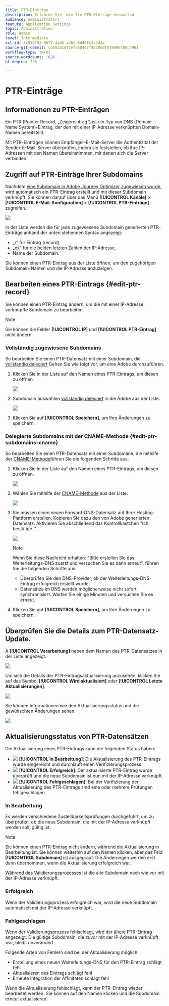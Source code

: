 ```yaml
---
title: PTR-Einträge
description: Erfahren Sie, wie Sie PTR-Einträge verwalten
audience: administrators
feature: Application Settings
topic: Administration
role: Admin
level: Intermediate
exl-id: 4c930792-0677-4ad5-a46c-8d40fc3c4d3a
source-git-commit: cbb9aa1df7efd60407f4538edf519d96780c4961
workflow-type: tm+mt
source-wordcount: '626'
ht-degree: 72%

---
```


# PTR-Einträge

## Informationen zu PTR-Einträgen

Ein PTR (Pointer Record, „Zeigereintrag“) ist ein Typ von DNS (Domain Name System)-Eintrag, der den mit einer IP-Adresse verknüpften Domain-Namen bereitstellt.

Mit PTR-Einträgen können Empfänger-E-Mail-Server die Authentizität der Sender-E-Mail-Server überprüfen, indem sie feststellen, ob ihre IP-Adressen mit den Namen übereinstimmen, mit denen sich die Server verbinden.

## Zugriff auf PTR-Einträge Ihrer Subdomains

Nachdem [eine Subdomain in Adobe Journey Optimizer zugewiesen wurde](delegate-subdomain.md), wird automatisch ein PTR-Eintrag erstellt und mit dieser Subdomain verknüpft. Sie können darauf über das Menü **[!UICONTROL Kanäle]** > **[!UICONTROL E-Mail-Konfiguration]** > **[!UICONTROL PTR-Einträge]** zugreifen.

![](../assets/ptr-records.png)

In der Liste werden die für jede zugewiesene Subdomain generierten PTR-Einträge anhand der unten stehenden Syntax angezeigt:

* „r“ für Eintrag (record),
* „xx“ für die beiden letzten Zahlen der IP-Adresse,
* Name der Subdomain.

Sie können einen PTR-Eintrag aus der Liste öffnen, um den zugehörigen Subdomain-Namen und die IP-Adresse anzuzeigen.

## Bearbeiten eines PTR-Eintrags {#edit-ptr-record}

Sie können einen PTR-Eintrag ändern, um die mit einer IP-Adresse verknüpfte Subdomain zu bearbeiten.

>[!NOTE]
>
>Sie können die Felder **[!UICONTROL IP]** und **[!UICONTROL PTR-Eintrag]** nicht ändern.

### Vollständig zugewiesene Subdomains

So bearbeiten Sie einen PTR-Datensatz mit einer Subdomain, die [vollständig delegiert](delegate-subdomain.md#full-subdomain-delegation) Gehen Sie wie folgt vor, um eine Adobe durchzuführen.

1. Klicken Sie in der Liste auf den Namen eines PTR-Eintrags, um diesen zu öffnen.

   ![](../assets/ptr-record-select.png)

1. Subdomain auswählen [vollständig delegiert](delegate-subdomain.md#full-subdomain-delegation) in die Adobe aus der Liste.

   ![](../assets/ptr-record-subdomain.png)

1. Klicken Sie auf **[!UICONTROL Speichern]**, um Ihre Änderungen zu speichern.

### Delegierte Subdomains mit der CNAME-Methode {#edit-ptr-subdomains-cname}

So bearbeiten Sie einen PTR-Datensatz mit einer Subdomäne, die mithilfe der [CNAME-Methode](delegate-subdomain.md#cname-subdomain-delegation)führen Sie die folgenden Schritte aus.

1. Klicken Sie in der Liste auf den Namen eines PTR-Eintrags, um diesen zu öffnen.

   ![](../assets/ptr-record-select-cname.png)

1. Wählen Sie mithilfe der [CNAME-Methode](delegate-subdomain.md#cname-subdomain-delegation) aus der Liste.

   ![](../assets/ptr-record-subdomain-cname.png)

1. Sie müssen einen neuen Forward-DNS-Datensatz auf Ihrer Hosting-Plattform erstellen. Kopieren Sie dazu den von Adobe generierten Datensatz. Aktivieren Sie abschließend das Kontrollkästchen &quot;Ich bestätige..&quot;.

   ![](../assets/ptr-record-subdomain-confirm.png)

   >[!NOTE]
   >
   >Wenn Sie diese Nachricht erhalten: &quot;Bitte erstellen Sie das Weiterleitungs-DNS zuerst und versuchen Sie es dann erneut&quot;, führen Sie die folgenden Schritte aus:
   >   * Überprüfen Sie den DNS-Provider, ob der Weiterleitungs-DNS-Eintrag erfolgreich erstellt wurde.
   >   * Datensätze im DNS werden möglicherweise nicht sofort synchronisiert. Warten Sie einige Minuten und versuchen Sie es erneut.


1. Klicken Sie auf **[!UICONTROL Speichern]**, um Ihre Änderungen zu speichern.

## Überprüfen Sie die Details zum PTR-Datensatz-Update.

A **[!UICONTROL Verarbeitung]** neben dem Namen des PTR-Datensatzes in der Liste angezeigt.

![](../assets/ptr-record-updating.png)

Um sich die Details der PTR-Eintragsaktualisierung anzusehen, klicken Sie auf das Symbol **[!UICONTROL Wird aktualisiert]** oder **[!UICONTROL Letzte Aktualisierungen]**.

![](../assets/ptr-record-recent-update.png)

Sie können Informationen wie den Aktualisierungsstatus und die gewünschten Änderungen sehen.

![](../assets/ptr-record-updates.png)

## Aktualisierungsstatus von PTR-Datensätzen

Die Aktualisierung eines PTR-Eintrags kann die folgenden Status haben:

* ![](../assets/do-not-localize/ptr-record-processing.png) **[!UICONTROL In Bearbeitung]**: Die Aktualisierung des PTR-Eintrags wurde eingereicht und durchläuft einen Verifizierungsprozess.
* ![](../assets/do-not-localize/ptr-record-success.png) **[!UICONTROL Erfolgreich]**: Der aktualisierte PTR-Eintrag wurde überprüft und die neue Subdomain ist nun mit der IP-Adresse verknüpft.
* ![](../assets/do-not-localize/ptr-record-failed.png) **[!UICONTROL Fehlgeschlagen]**: Bei der Verifizierung der Aktualisierung des PTR-Eintrags sind eine oder mehrere Prüfungen fehlgeschlagen.

### In Bearbeitung

Es werden verschiedene Zustellbarkeitsprüfungen durchgeführt, um zu überprüfen, ob die neue Subdomain, die mit der IP-Adresse verknüpft werden soll, gültig ist. <!--The processing time is around **48h-72h**, and can take up to **7-10 days**. Learn more on the checks performed during the validation cycle in [this section](#create-message-preset).-->

>[!NOTE]
>
>Sie können einen PTR-Eintrag nicht ändern, während die Aktualisierung in Bearbeitung ist. Sie können weiterhin auf den Namen klicken, aber das Feld **[!UICONTROL Subdomain]** ist ausgegraut. Die Änderungen werden erst dann übernommen, wenn die Aktualisierung erfolgreich war.

Während des Validierungsprozesses ist die alte Subdomain nach wie vor mit der IP-Adresse verknüpft.

### Erfolgreich

Wenn der Validierungsprozess erfolgreich war, wird die neue Subdomain automatisch mit der IP-Adresse verknüpft.

### Fehlgeschlagen

Wenn der Validierungsprozess fehlschlägt, wird der ältere PTR-Eintrag angezeigt. Die gültige Subdomain, die zuvor mit der IP-Adresse verknüpft war, bleibt unverändert.

Folgende Arten von Fehlern sind bei der Aktualisierung möglich:
* Erstellung eines neuen Weiterleitungs-DNS für den PTR-Eintrag schlägt fehl
* Aktualisieren des Eintrags schlägt fehl
* Erneute Integration der Affinitäten schlägt fehl

Wenn die Aktualisierung fehlschlägt, kann der PTR-Eintrag wieder bearbeitet werden. Sie können auf den Namen klicken und die Subdomain erneut aktualisieren.
